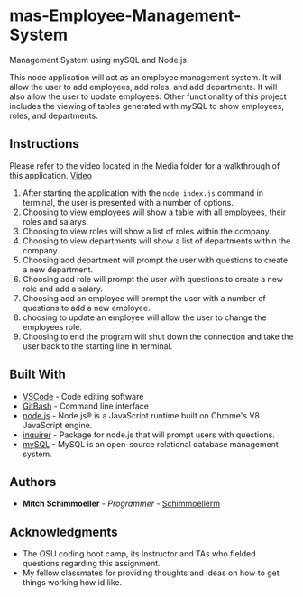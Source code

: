 # mas-Employee-Management-System
Management System using mySQL and Node.js

This node application will act as an employee management system. It will allow the user to add employees, add roles, and add departments. It will also allow the user to update employees. Other functionality of this project includes the viewing of tables generated with mySQL to show employees, roles, and departments.

## Instructions

Please refer to the video located in the Media folder for a walkthrough of this application.
[Video](???)

1. After starting the application with the `node index.js` command in terminal, the user is presented with a number of options.
2. Choosing to view employees will show a table with all employees, their roles and salarys.
3. Choosing to view roles will show a list of roles within the company.
4. Choosing to view departments will show a list of departments within the company.
5. Choosing add department will prompt the user with questions to create a new department.
6. Choosing add role will prompt the user with questions to create a new role and add a salary.
7. Choosing add an employee will prompt the user with a number of questions to add a new employee.
8. choosing to update an employee will allow the user to change the employees role.
9. Choosing to end the program will shut down the connection and take the user back to the starting line in terminal.

## Built With

* [VSCode](https://code.visualstudio.com/) - Code editing software
* [GitBash](https://gitforwindows.org/) - Command line interface
* [node.js](https://nodejs.org/en/) - Node.js® is a JavaScript runtime built on Chrome's V8 JavaScript engine.
* [inquirer](https://www.npmjs.com/package/inquirer) - Package for node.js that will prompt users with questions.
* [mySQL](https://dev.mysql.com/) - MySQL is an open-source relational database management system.

## Authors

* **Mitch Schimmoeller** - *Programmer* - [Schimmoellerm](https://github.com/Schimmoellerm)

## Acknowledgments

* The OSU coding boot camp, its Instructor and TAs who fielded questions regarding this assignment.
* My fellow classmates for providing thoughts and ideas on how to get things working how id like.

